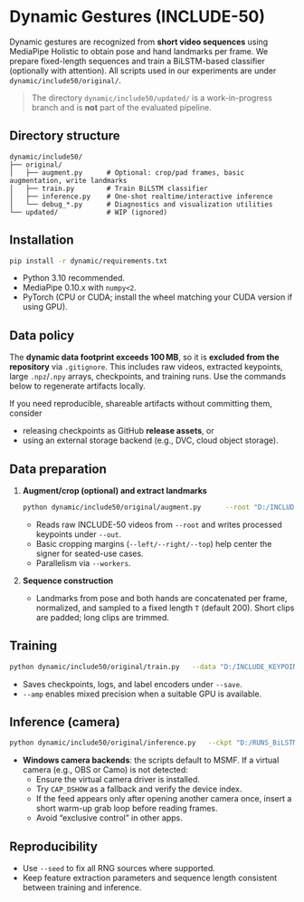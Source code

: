 # Dynamic Gestures (INCLUDE-50)

Dynamic gestures are recognized from **short video sequences** using MediaPipe Holistic to obtain pose and hand
landmarks per frame. We prepare fixed-length sequences and train a BiLSTM-based classifier (optionally with attention).
All scripts used in our experiments are under `dynamic/include50/original/`.

> The directory `dynamic/include50/updated/` is a work-in-progress branch and is **not** part of the evaluated pipeline.

## Directory structure

```
dynamic/include50/
├── original/
│   ├── augment.py      # Optional: crop/pad frames, basic augmentation, write landmarks
│   ├── train.py        # Train BiLSTM classifier
│   ├── inference.py    # One-shot realtime/interactive inference
│   └── debug_*.py      # Diagnostics and visualization utilities
└── updated/            # WIP (ignored)
```

## Installation

```bash
pip install -r dynamic/requirements.txt
```

- Python 3.10 recommended.
- MediaPipe 0.10.x with `numpy<2`.
- PyTorch (CPU or CUDA; install the wheel matching your CUDA version if using GPU).

## Data policy

The **dynamic data footprint exceeds 100 MB**, so it is **excluded from the repository** via `.gitignore`.
This includes raw videos, extracted keypoints, large `.npz`/`.npy` arrays, checkpoints, and training runs.
Use the commands below to regenerate artifacts locally.

If you need reproducible, shareable artifacts without committing them, consider
- releasing checkpoints as GitHub **release assets**, or
- using an external storage backend (e.g., DVC, cloud object storage).

## Data preparation

1. **Augment/crop (optional) and extract landmarks**
   ```bash
   python dynamic/include50/original/augment.py      --root "D:/INCLUDE"      --out  "D:/INCLUDE_KEYPOINTS"      --left 10 --right 10 --top 0      --workers 4
   ```
   - Reads raw INCLUDE-50 videos from `--root` and writes processed keypoints under `--out`.
   - Basic cropping margins (`--left/--right/--top`) help center the signer for seated-use cases.
   - Parallelism via `--workers`.

2. **Sequence construction**
   - Landmarks from pose and both hands are concatenated per frame, normalized, and sampled to a fixed length `T`
     (default 200). Short clips are padded; long clips are trimmed.

## Training

```bash
python dynamic/include50/original/train.py   --data "D:/INCLUDE_KEYPOINTS"   --save "D:/RUNS_BiLSTM"   --epochs 120 --batch 32 --lr 1e-3   --workers 2 --seed 42 --amp
```
- Saves checkpoints, logs, and label encoders under `--save`.
- `--amp` enables mixed precision when a suitable GPU is available.

## Inference (camera)

```bash
python dynamic/include50/original/inference.py   --ckpt "D:/RUNS_BiLSTM/best.ckpt"   --width 1280 --height 720   --hol_complex 2   --hands_fallback
```

- **Windows camera backends**: the scripts default to MSMF. If a virtual camera (e.g., OBS or Camo) is not detected:
  - Ensure the virtual camera driver is installed.
  - Try `CAP_DSHOW` as a fallback and verify the device index.
  - If the feed appears only after opening another camera once, insert a short warm-up grab loop before reading frames.
  - Avoid “exclusive control” in other apps.

## Reproducibility

- Use `--seed` to fix all RNG sources where supported.
- Keep feature extraction parameters and sequence length consistent between training and inference.
